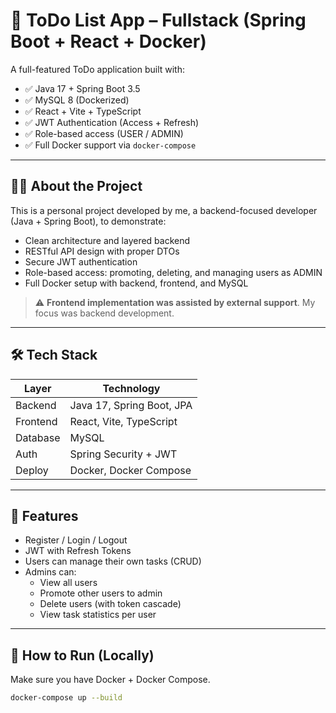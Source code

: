 # 📝 ToDo List App – Fullstack (Spring Boot + React + Docker)

A full-featured ToDo application built with:

- ✅ Java 17 + Spring Boot 3.5
- ✅ MySQL 8 (Dockerized)
- ✅ React + Vite + TypeScript
- ✅ JWT Authentication (Access + Refresh)
- ✅ Role-based access (USER / ADMIN)
- ✅ Full Docker support via `docker-compose`

---

## 👨‍💻 About the Project

This is a personal project developed by me, a backend-focused developer (Java + Spring Boot), to demonstrate:

- Clean architecture and layered backend
- RESTful API design with proper DTOs
- Secure JWT authentication
- Role-based access: promoting, deleting, and managing users as ADMIN
- Full Docker setup with backend, frontend, and MySQL

> ⚠️ **Frontend implementation was assisted by external support**. My focus was backend development.

---

## 🛠️ Tech Stack

| Layer     | Technology                 |
|-----------|----------------------------|
| Backend   | Java 17, Spring Boot, JPA  |
| Frontend  | React, Vite, TypeScript    |
| Database  | MySQL                      |
| Auth      | Spring Security + JWT      |
| Deploy    | Docker, Docker Compose     |

---

## 🧪 Features

- Register / Login / Logout
- JWT with Refresh Tokens
- Users can manage their own tasks (CRUD)
- Admins can:
  - View all users
  - Promote other users to admin
  - Delete users (with token cascade)
  - View task statistics per user

---

## 🚀 How to Run (Locally)

Make sure you have Docker + Docker Compose.

```bash
docker-compose up --build
